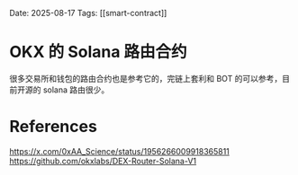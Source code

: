 Date: 2025-08-17
Tags: [[smart-contract]]
# OKX 的 Solana 路由合约

很多交易所和钱包的路由合约也是参考它的，完链上套利和 BOT 的可以参考，目前开源的 solana 路由很少。

# References
https://x.com/0xAA_Science/status/1956266009918365811
https://github.com/okxlabs/DEX-Router-Solana-V1